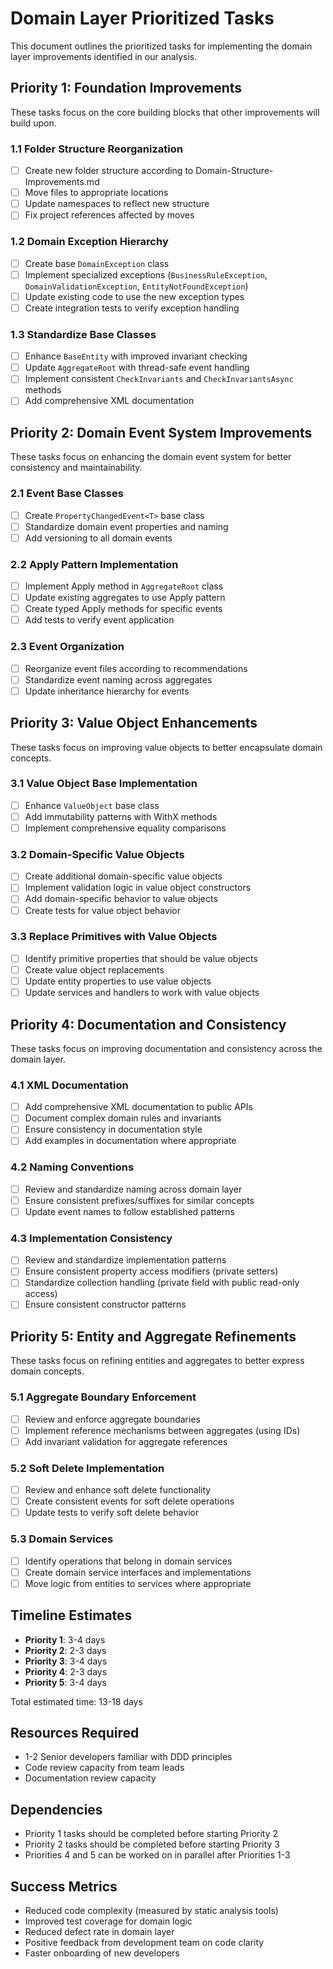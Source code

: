 # Domain Layer Prioritized Tasks

This document outlines the prioritized tasks for implementing the domain layer improvements identified in our analysis.

## Priority 1: Foundation Improvements

These tasks focus on the core building blocks that other improvements will build upon.

### 1.1 Folder Structure Reorganization
- [ ] Create new folder structure according to Domain-Structure-Improvements.md
- [ ] Move files to appropriate locations
- [ ] Update namespaces to reflect new structure
- [ ] Fix project references affected by moves

### 1.2 Domain Exception Hierarchy
- [ ] Create base `DomainException` class
- [ ] Implement specialized exceptions (`BusinessRuleException`, `DomainValidationException`, `EntityNotFoundException`)
- [ ] Update existing code to use the new exception types
- [ ] Create integration tests to verify exception handling

### 1.3 Standardize Base Classes
- [ ] Enhance `BaseEntity` with improved invariant checking
- [ ] Update `AggregateRoot` with thread-safe event handling
- [ ] Implement consistent `CheckInvariants` and `CheckInvariantsAsync` methods
- [ ] Add comprehensive XML documentation

## Priority 2: Domain Event System Improvements

These tasks focus on enhancing the domain event system for better consistency and maintainability.

### 2.1 Event Base Classes
- [ ] Create `PropertyChangedEvent<T>` base class
- [ ] Standardize domain event properties and naming
- [ ] Add versioning to all domain events

### 2.2 Apply Pattern Implementation
- [ ] Implement Apply method in `AggregateRoot` class
- [ ] Update existing aggregates to use Apply pattern
- [ ] Create typed Apply methods for specific events
- [ ] Add tests to verify event application

### 2.3 Event Organization
- [ ] Reorganize event files according to recommendations
- [ ] Standardize event naming across aggregates
- [ ] Update inheritance hierarchy for events

## Priority 3: Value Object Enhancements

These tasks focus on improving value objects to better encapsulate domain concepts.

### 3.1 Value Object Base Implementation
- [ ] Enhance `ValueObject` base class
- [ ] Add immutability patterns with WithX methods
- [ ] Implement comprehensive equality comparisons

### 3.2 Domain-Specific Value Objects
- [ ] Create additional domain-specific value objects
- [ ] Implement validation logic in value object constructors
- [ ] Add domain-specific behavior to value objects
- [ ] Create tests for value object behavior

### 3.3 Replace Primitives with Value Objects
- [ ] Identify primitive properties that should be value objects
- [ ] Create value object replacements
- [ ] Update entity properties to use value objects
- [ ] Update services and handlers to work with value objects

## Priority 4: Documentation and Consistency

These tasks focus on improving documentation and consistency across the domain layer.

### 4.1 XML Documentation
- [ ] Add comprehensive XML documentation to public APIs
- [ ] Document complex domain rules and invariants
- [ ] Ensure consistency in documentation style
- [ ] Add examples in documentation where appropriate

### 4.2 Naming Conventions
- [ ] Review and standardize naming across domain layer
- [ ] Ensure consistent prefixes/suffixes for similar concepts
- [ ] Update event names to follow established patterns

### 4.3 Implementation Consistency
- [ ] Review and standardize implementation patterns
- [ ] Ensure consistent property access modifiers (private setters)
- [ ] Standardize collection handling (private field with public read-only access)
- [ ] Ensure consistent constructor patterns

## Priority 5: Entity and Aggregate Refinements

These tasks focus on refining entities and aggregates to better express domain concepts.

### 5.1 Aggregate Boundary Enforcement
- [ ] Review and enforce aggregate boundaries
- [ ] Implement reference mechanisms between aggregates (using IDs)
- [ ] Add invariant validation for aggregate references

### 5.2 Soft Delete Implementation
- [ ] Review and enhance soft delete functionality
- [ ] Create consistent events for soft delete operations
- [ ] Update tests to verify soft delete behavior

### 5.3 Domain Services
- [ ] Identify operations that belong in domain services
- [ ] Create domain service interfaces and implementations
- [ ] Move logic from entities to services where appropriate

## Timeline Estimates

- **Priority 1**: 3-4 days
- **Priority 2**: 2-3 days
- **Priority 3**: 3-4 days
- **Priority 4**: 2-3 days
- **Priority 5**: 3-4 days

Total estimated time: 13-18 days

## Resources Required

- 1-2 Senior developers familiar with DDD principles
- Code review capacity from team leads
- Documentation review capacity

## Dependencies

- Priority 1 tasks should be completed before starting Priority 2
- Priority 2 tasks should be completed before starting Priority 3
- Priorities 4 and 5 can be worked on in parallel after Priorities 1-3

## Success Metrics

- Reduced code complexity (measured by static analysis tools)
- Improved test coverage for domain logic
- Reduced defect rate in domain layer
- Positive feedback from development team on code clarity
- Faster onboarding of new developers
